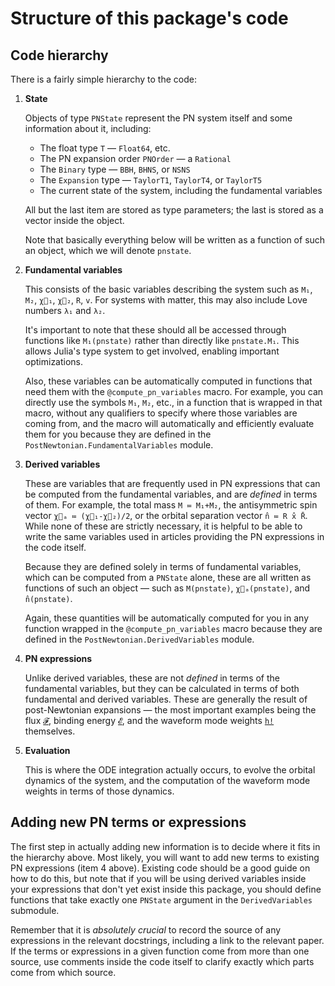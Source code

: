 # Structure of this package's code

## Code hierarchy

There is a fairly simple hierarchy to the code:

1. **State**

   Objects of type `PNState` represent the PN system itself and some information
   about it, including:
   - The float type `T` — `Float64`, etc.
   - The PN expansion order `PNOrder` — a `Rational`
   - The `Binary` type — `BBH`, `BHNS`, or `NSNS`
   - The `Expansion` type — `TaylorT1`, `TaylorT4`, or `TaylorT5`
   - The current state of the system, including the fundamental variables

   All but the last item are stored as type parameters; the last is stored as a vector inside the object.

   Note that basically everything below will be written as a function of such an
   object, which we will denote `pnstate`.

2. **Fundamental variables** 
   
   This consists of the basic variables describing the system such as `M₁`,
   `M₂`, `χ⃗₁`, `χ⃗₂`, `R`, `v`.  For systems with matter, this may also include
   Love numbers `λ₁` and `λ₂`.

   It's important to note that these should all be accessed through functions
   like `M₁(pnstate)` rather than directly like `pnstate.M₁`.  This allows
   Julia's type system to get involved, enabling important optimizations.

   Also, these variables can be automatically computed in functions that need
   them with the `@compute_pn_variables` macro.  For example, you can directly
   use the symbols `M₁`, `M₂`, etc., in a function that is wrapped in that
   macro, without any qualifiers to specify where those variables are coming
   from, and the macro will automatically and efficiently evaluate them for you
   because they are defined in the `PostNewtonian.FundamentalVariables` module.

3. **Derived variables**

   These are variables that are frequently used in PN expressions that can be
   computed from the fundamental variables, and are *defined* in terms of them.
   For example, the total mass `M ≔ M₁+M₂`, the antisymmetric spin vector `χ⃗ₐ ≔
   (χ⃗₁-χ⃗₂)/2`, or the orbital separation vector `n̂ ≔ R x̂ R̄`.  While none of
   these are strictly necessary, it is helpful to be able to write the same
   variables used in articles providing the PN expressions in the code itself.

   Because they are defined solely in terms of fundamental variables, which can
   be computed from a `PNState` alone, these are all written as functions of
   such an object — such as `M(pnstate)`, `χ⃗ₐ(pnstate)`, and `n̂(pnstate)`.

   Again, these quantities will be automatically computed for you in any
   function wrapped in the `@compute_pn_variables` macro because they are
   defined in the `PostNewtonian.DerivedVariables` module.

4. **PN expressions**

   Unlike derived variables, these are not *defined* in terms of the fundamental
   variables, but they can be calculated in terms of both fundamental and
   derived variables.  These are generally the result of post-Newtonian
   expansions — the most important examples being the flux [`𝓕`](@ref), binding
   energy [`𝓔`](@ref), and the waveform mode weights [`h!`](@ref) themselves.

5. **Evaluation**

   This is where the ODE integration actually occurs, to evolve the orbital
   dynamics of the system, and the computation of the waveform mode weights in
   terms of those dynamics.

## Adding new PN terms or expressions

The first step in actually adding new information is to decide where it fits in
the hierarchy above.  Most likely, you will want to add new terms to existing PN
expressions (item 4 above).  Existing code should be a good guide on how to do
this, but note that if you will be using derived variables inside your
expressions that don't yet exist inside this package, you should define
functions that take exactly one `PNState` argument in the `DerivedVariables`
submodule.

Remember that it is *absolutely crucial* to record the source of any expressions
in the relevant docstrings, including a link to the relevant paper.  If the
terms or expressions in a given function come from more than one source, use
comments inside the code itself to clarify exactly which parts come from which
source.
